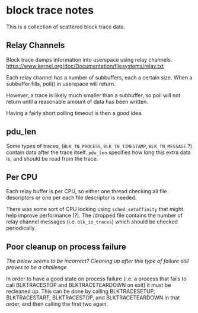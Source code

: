 # block trace notes
This is a collection of scattered block trace data.

## Relay Channels
Block trace dumps information into userspace using relay channels.
https://www.kernel.org/doc/Documentation/filesystems/relay.txt

Each relay channel has a number of subbuffers, each a certain size.
When a subbuffer fills, poll() in userspace will return.

However, a trace is likely much smaller than a subbuffer, so poll
will not return until a reasonable amount of data has been written.

Having a fairly short polling timeout is then a good idea.

## pdu\_len
Some types of traces, (`BLK_TN_PROCESS`, `BLK_TN_TIMESTAMP`, `BLK_TN_MESSAGE` ?)
contain data after the trace itself. `pdu_len` specifies how long this extra data
is, and should be read from the trace.

## Per CPU
Each relay buffer is per CPU, so either one thread checking all file
descriptors or one per each file descriptor is needed.

There was some sort of CPU locking using `sched_setaffinity` that might
help improve performance (?). The /dropped file contains the number of
relay channel messages (i.e. `blk_io_traces`) which should be checked
periodically.

## Poor cleanup on process failure
*The below seems to be incorrect? Cleaning up after this type of failure still
proves to be a challenge*

In order to have a good state on process failure (i.e. a process that
fails to call BLKTRACESTOP and BLKTRACETEARDOWN on exit) it must be 
recleaned up. This can be done by calling BLKTRACESETUP, BLKTRACESTART,
BLKTRACESTOP, and BLKTRACETEARDOWN in that order, and then calling the
first two again.

